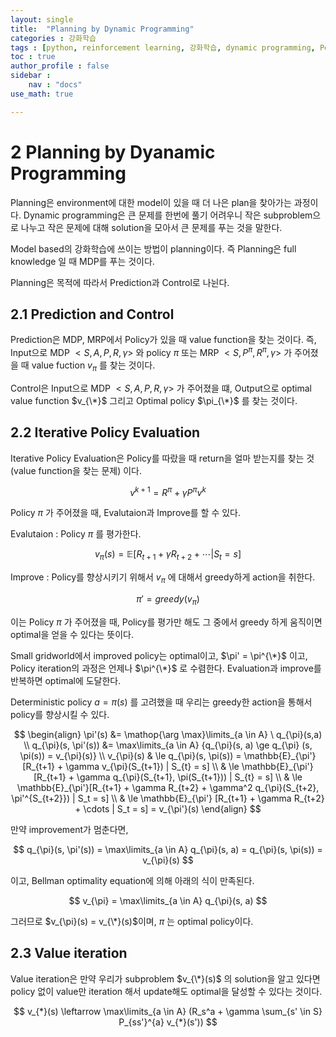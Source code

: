 ```yaml
---
layout: single
title:  "Planning by Dynamic Programming"
categories : 강화학습
tags : [python, reinforcement learning, 강화학습, dynamic programming, Policy iteration, Value iteration]
toc : true
author_profile : false
sidebar : 
    nav : "docs"
use_math: true

---
```


 

# **2  Planning by Dyanamic Programming**

Planning은 environment에 대한 model이 있을 때 더 나은 plan을 찾아가는 과정이다. Dynamic programming은 큰 문제를 한번에 풀기 어려우니 작은 subproblem으로 나누고 작은 문제에 대해 solution을 모아서 큰 문제를 푸는 것을 말한다.

Model based의 강화학습에 쓰이는 방법이 planning이다. 즉 Planning은 full knowledge 일 때 MDP를 푸는 것이다.

Planning은 목적에 따라서 Prediction과 Control로 나뉜다.

 

## **2.1**   **Prediction and Control**

Prediction은 MDP, MRP에서 Policy가 있을 때 value function을 찾는 것이다. 즉, Input으로 MDP $<S, A, P, R, \gamma>$ 와 policy $\pi$ 또는 MRP $<S, P^{\pi}, R^{\pi}, \gamma>$ 가 주어졌을 때 value fuction $v_{\pi}$ 를 찾는 것이다.

Control은 Input으로 MDP $<S, A, P, R, \gamma>$ 가 주어졌을 떄, Output으로 optimal value function $v_{\*}$ 그리고 Optimal policy $\pi_{\*}$ 를 찾는 것이다.

 

## **2.2**   **Iterative Policy Evaluation**

Iterative Policy Evaluation은 Policy를 따랐을 때 return을 얼마 받는지를 찾는 것(value function을 찾는 문제) 이다.   


$$
v^{k+1} = R^{\pi} + \gamma P^{\pi} v^{k}
$$


Policy $\pi$ 가 주어졌을 때, Evalutaion과 Improve를 할 수 있다.

Evalutaion : Policy $\pi$ 를 평가한다.  


$$
v_{\pi}(s) = \mathbb{E}[R_{t+1} + \gamma R_{t+2} + \cdots | S_{t} = s]
$$


Improve : Policy를 향상시키기 위해서 $v_{\pi}$ 에 대해서 greedy하게 action을 취한다.  


$$
\pi' = greedy(v_{\pi})
$$


이는 Policy $\pi$ 가 주어졌을 때, Policy를 평가만 해도 그 중에서 greedy 하게 움직이면 optimal을 얻을 수 있다는 뜻이다.

Small gridworld에서 improved policy는 optimal이고, $\pi' = \pi^{\*}$ 이고, Policy iteration의 과정은 언제나 $\pi^{\*}$ 로 수렴한다. Evaluation과 improve를 반복하면 optimal에 도달한다.

Deterministic policy $a = \pi(s)$ 를 고려했을 때 우리는 greedy한 action을 통해서 policy를 향상시킬 수 있다.   


$$
\begin{align}
\pi'(s) &= \mathop{\arg \max}\limits_{a \in A} \ q_{\pi}(s,a) \\
q_{\pi}(s, \pi'(s)) &= \max\limits_{a \in A} {q_{\pi}(s, a) \ge q_{\pi} (s, \pi(s)) = v_{\pi}(s)} \\
v_{\pi}(s) & \le q_{\pi}(s, \pi(s)) = \mathbb{E}_{\pi'}[R_{t+1} + \gamma v_{\pi}(S_{t+1}) | S_{t} = s] \\
& \le \mathbb{E}_{\pi'}[R_{t+1} + \gamma q_{\pi}(S_{t+1}, \pi(S_{t+1})) | S_{t} = s] \\
& \le \mathbb{E}_{\pi'}[R_{t+1} + \gamma R_{t+2} + \gamma^2 q_{\pi}(S_{t+2}, \pi'^{S_{t+2}}) | S_t = s] \\
& \le \mathbb{E}_{\pi'} [R_{t+1} + \gamma R_{t+2} + \cdots | S_t = s] = v_{\pi'}(s)
\end{align}
$$


만약 improvement가 멈춘다면,   


$$
q_{\pi}(s, \pi'(s)) = \max\limits_{a \in A} q_{\pi}(s, a) = q_{\pi}(s, \pi(s)) = v_{\pi}(s)
$$


이고, Bellman optimality equation에 의해 아래의 식이 만족된다.   


$$
v_{\pi} = \max\limits_{a \in A} q_{\pi}(s, a)
$$


그러므로 $v_{\pi}(s) = v_{\*}(s)$이며, $\pi$ 는 optimal policy이다.

 

## **2.3**   **Value iteration**

Value iteration은 만약 우리가 subproblem $v_{\*}(s)$ 의 solution을 알고 있다면 policy 없이 value만 iteration 해서 update해도 optimal을 달성할 수 있다는 것이다.   


$$
v_{*}(s) \leftarrow \max\limits_{a \in A} (R_s^a + \gamma \sum_{s' \in S} P_{ss'}^{a} v_{*}(s'))
$$

